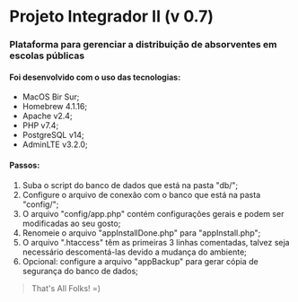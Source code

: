# Projeto Integrador II (v 0.7)

### Plataforma para gerenciar a distribuição de absorventes em escolas públicas

#### Foi desenvolvido com o uso das tecnologias:

- MacOS Bir Sur;
- Homebrew 4.1.16;
- Apache v2.4;
- PHP v7.4;
- PostgreSQL v14;
- AdminLTE v3.2.0;

#### Passos:

1. Suba o script do banco de dados que está na pasta "db/";
2. Configure o arquivo de conexão com o banco que está na pasta "config/";
3. O arquivo "config/app.php" contém configurações gerais e podem ser modificadas ao seu gosto;
4. Renomeie o arquivo "appInstallDone.php" para "appInstall.php";
5. O arquivo ".htaccess" têm as primeiras 3 linhas comentadas, talvez seja necessário descomentá-las devido a mudança do ambiente;
6. Opcional: configure a arquivo "appBackup" para gerar cópia de segurança do banco de dados;

> That's All Folks! =)